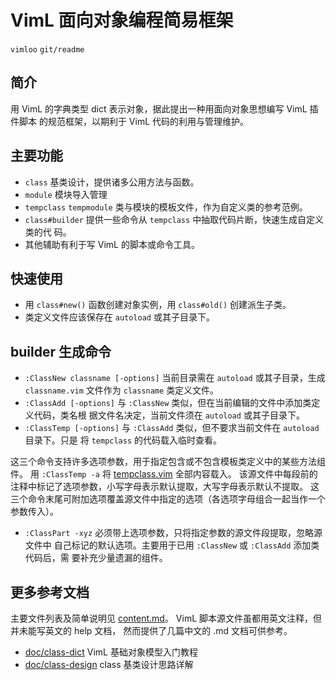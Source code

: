 # VimL 面向对象编程简易框架
`vimloo` `git/readme`

## 简介

用 VimL 的字典类型 dict 表示对象，据此提出一种用面向对象思想编写 VimL 插件脚本
的规范框架，以期利于 VimL 代码的利用与管理维护。

## 主要功能

* `class` 基类设计，提供诸多公用方法与函数。
* `module` 模块导入管理
* `tempclass` `tempmodule` 类与模块的模板文件，作为自定义类的参考范例。
* `class#builder` 提供一些命令从 `tempclass` 中抽取代码片断，快速生成自定义类的代
  码。
* 其他辅助有利于写 VimL 的脚本或命令工具。

## 快速使用

* 用 `class#new()` 函数创建对象实例，用 `class#old()` 创建派生子类。
* 类定义文件应该保存在 `autoload` 或其子目录下。

## builder 生成命令

* `:ClassNew classname [-options]` 当前目录需在 `autoload` 或其子目录，生成
  `classname.vim` 文件作为 `classname` 类定义文件。
* `:ClassAdd [-options]` 与 `:ClassNew` 类似，但在当前编辑的文件中添加类定义代码，类名根
  据文件名决定，当前文件须在 `autoload` 或其子目录下。
* `:ClassTemp [-options]` 与 `:ClassAdd` 类似，但不要求当前文件在 `autoload` 目录下。只是
  将 `tempclass` 的代码载入临时查看。

这三个命令支持许多选项参数，用于指定包含或不包含模板类定义中的某些方法组件。
用 `:ClassTemp -a` 将 [tempclass.vim](autoload/tempclass.vim) 全部内容载入。
该源文件中每段前的注释中标记了选项参数，小写字母表示默认提取，大写字母表示默认不提取。
这三个命令末尾可附加选项覆盖源文件中指定的选项（各选项字母组合一起当作一个参数传入）。

* `:ClassPart -xyz` 必须带上选项参数，只将指定参数的源文件段提取，忽略源文件中
  自己标记的默认选项。主要用于已用 `:ClassNew` 或 `:ClassAdd` 添加类代码后，需
  要补充少量遗漏的组件。

## 更多参考文档

主要文件列表及简单说明见 [content.md](content.md)。
VimL 脚本源文件虽都用英文注释，但并未能写英文的 help 文档，
然而提供了几篇中文的 .md 文档可供参考。

* [doc/class-dict](doc/class-dict.md) VimL 基础对象模型入门教程
* [doc/class-design](doc/class-design.md) class 基类设计思路详解
